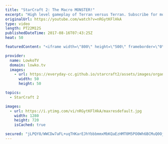 ```yaml
---
title: "StarCraft 2: The Macro MONSTER!"
excerpt: "High level gameplay of Terran versus Terran. Subscribe for more videos: http://lowko.tv/youtube Thor Drops: https://goo.gl/qLy6vz  Maru vs INnoVation in StarCraft 2 is easily one of the best match-ups you can find right now. Both are incredible in the match-up and are known for their macro and unit control."
originalUrl: https://youtube.com/watch?v=nRGytKFlHkA
type: video
length: PT22M12S
publishedDateTime: 2017-08-16T07:43:25Z
heat: 50

featuredContent: "<iframe width=\"800\" height=\"500\" frameborder=\"0\" src=\"https://www.youtube.com/embed/nRGytKFlHkA\" allow=\"accelerometer; autoplay; encrypted-media; gyroscope; picture-in-picture\" allowfullscreen></iframe>"

provider:
  name: LowkoTV
  domain: lowko.tv
  images:
    - url: https://everyday-cc.github.io/starcraft2/assets/images/organizations/lowko.tv-50x50.jpg
      width: 50
      height: 50

topics:
  - StarCraft 2

images:
  - url: https://i.ytimg.com/vi/nRGytKFlHkA/maxresdefault.jpg
    width: 1280
    height: 720
    isCached: true

secured: "jLPQY8/WWCDw7aFL+uqTHKarEJhYbbbmmxMbKQaEzHMT0M5PO0Wh6BCMuQ0OjgO6rV9psLNiPqa+QWqTyrxnImCDDRrhXTurcPUSn5QStRoPG+leSJF/Yifc++WwrrezF2zEz67ZvPaYACuLlEgovC4h5lGn6IOepUiZQtM+vC3+GgREt7ksRDai+PhEvJWYOn4t8vapla5w8RnevE9wRNj3+X54RH8oNGLS59snfRDHPp54NcewKSvdMUFr+YJkSxDSiWE+1pUj565gLegtR8MeqPzi8FOanHAzLQBYVStEEcGqa5EQ1wLbnaKRWUlztM3q3Y4l9jt2Z9Fj8n6M6QYFlDhKDEGKXMT8qFwoLOU53DEbyHmKUe7mxFu6l0OOzdlPnJGH9Skecbs7aDiKp6+dpnsvCp2Lb1BMQ7okZXA=;+JmeJnEjszhFiI0Zi/H3AA=="
---
```


